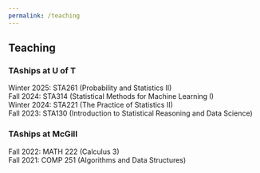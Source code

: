 ```yaml
---
permalink: /teaching
---
```


<h2>Teaching</h2>

<h3>TAships at U of T</h3>

Winter 2025: STA261 (Probability and Statistics II) <br>
Fall 2024: STA314 (Statistical Methods for Machine Learning I) <br>
Winter 2024: STA221 (The Practice of Statistics II) <br>
Fall 2023: STA130 (Introduction to Statistical Reasoning and Data Science)

<h3>TAships at McGill</h3>

Fall 2022: MATH 222 (Calculus 3) <br>
Fall 2021: COMP 251 (Algorithms and Data Structures)
